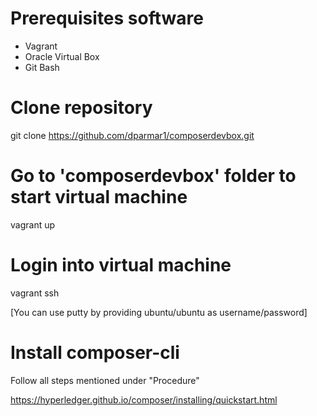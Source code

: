 

# Prerequisites software

- Vagrant
- Oracle Virtual Box
- Git Bash

# Clone repository

git clone https://github.com/dparmar1/composerdevbox.git

# Go to 'composerdevbox' folder to start virtual machine 

vagrant up

# Login into virtual machine

vagrant ssh

[You can use putty by providing ubuntu/ubuntu as username/password]

# Install composer-cli

Follow all steps mentioned under "Procedure" 

https://hyperledger.github.io/composer/installing/quickstart.html

